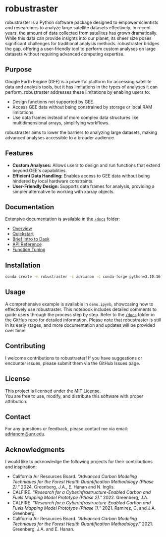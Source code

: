 # robustraster

robustraster is a Python software package designed to empower scientists and researchers to analyze large satellite datasets effectively. In recent years, the amount of data collected from satellites has grown dramatically. While this data can provide insights into our planet, its sheer size poses significant challenges for traditional analysis methods. robustraster bridges the gap, offering a user-friendly tool to perform custom analyses on large datasets without requiring advanced computing expertise.

## Purpose

Google Earth Engine (GEE) is a powerful platform for accessing satellite data and analysis tools, but it has limitations in the types of analyses it can perform. robustraster addresses these limitations by enabling users to:
- Design functions not supported by GEE.
- Access GEE data without being constrained by storage or local RAM limitations.
- Use data frames instead of more complex data structures like multidimensional arrays, simplifying workflows.

robustraster aims to lower the barriers to analyzing large datasets, making advanced analyses accessible to a broader audience.

## Features

- **Custom Analyses:** Allows users to design and run functions that extend beyond GEE's capabilities.
- **Efficient Data Handling:** Enables access to GEE data without being hindered by local hardware constraints.
- **User-Friendly Design:** Supports data frames for analysis, providing a simpler alternative to working with xarray objects.

## Documentation

Extensive documentation is available in the [`/docs`](docs/) folder:

- [Overview](docs/01_overview.md)
- [Quickstart](docs/02_quickstart.md)
- [Brief Intro to Dask](docs/03_what_is_dask.md)
- [API Reference](docs/04_api_reference.md)
- [Function Tuning](docs/05_tuning.md)

## Installation

```bash
conda create -n robustraster -c adrianom -c conda-forge python=3.10.16 gdal robustraster
```

## Usage

A comprehensive example is available in `demo.ipynb`, showcasing how to effectively use robustraster. This notebook includes detailed comments to guide users through the process step by step. Refer to the [`/docs`](docs/) folder in the GitHub repo for detailed information. Please note that robustraster is still in its early stages, and more documentation and updates will be provided over time!

## Contributing

I welcome contributions to robustraster! If you have suggestions or encounter issues, please submit them via the GitHub Issues page.

## License

This project is licensed under the [MIT License](LICENSE).  
You are free to use, modify, and distribute this software with proper attribution.

## Contact
For any questions or feedback, please contact me via email: [adrianom@unr.edu](mailto:adrianom@unr.edu).

## Acknowledgments
I would like to acknowledge the following projects for their contributions and inspiration:

- California Air Resources Board. *"Advanced Carbon Modeling Techniques for the Forest Health Quantification Methodology (Phase 2)."* 2024. Greenberg, J.A., E. Hanan and N. Inglis.
- CALFIRE. *"Research for a Cyberinfrastructure-Enabled Carbon and Fuels Mapping Model Prototype (Phase 2)."* 2022. Greenberg, J.A.
- CALFIRE. *"Research for a Cyberinfrastructure-Enabled Carbon and Fuels Mapping Model Prototype (Phase 1)."* 2021. Ramirez, C. and J.A. Greenberg.
- California Air Resources Board. *"Advanced Carbon Modeling Techniques for the Forest Health Quantification Methodology."* 2021. Greenberg, J.A. and E. Hanan.

